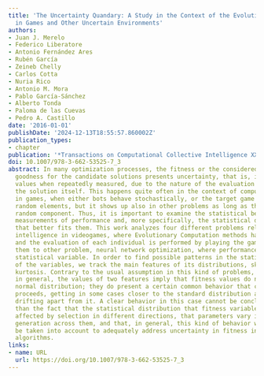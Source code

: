 ```yaml
---
title: 'The Uncertainty Quandary: A Study in the Context of the Evolutionary Optimization
  in Games and Other Uncertain Environments'
authors:
- Juan J. Merelo
- Federico Liberatore
- Antonio Fernández Ares
- Rubén García
- Zeineb Chelly
- Carlos Cotta
- Nuria Rico
- Antonio M. Mora
- Pablo García-Sánchez
- Alberto Tonda
- Paloma de las Cuevas
- Pedro A. Castillo
date: '2016-01-01'
publishDate: '2024-12-13T18:55:57.860002Z'
publication_types:
- chapter
publication: '*Transactions on Computational Collective Intelligence XXIV*'
doi: 10.1007/978-3-662-53525-7_3
abstract: In many optimization processes, the fitness or the considered measure of
  goodness for the candidate solutions presents uncertainty, that is, it yields different
  values when repeatedly measured, due to the nature of the evaluation process or
  the solution itself. This happens quite often in the context of computational intelligence
  in games, when either bots behave stochastically, or the target game possesses intrinsic
  random elements, but it shows up also in other problems as long as there is some
  random component. Thus, it is important to examine the statistical behavior of repeated
  measurements of performance and, more specifically, the statistical distribution
  that better fits them. This work analyzes four different problems related to computational
  intelligence in videogames, where Evolutionary Computation methods have been applied,
  and the evaluation of each individual is performed by playing the game, and compare
  them to other problem, neural network optimization, where performance is also a
  statistical variable. In order to find possible patterns in the statistical behavior
  of the variables, we track the main features of its distributions, skewness and
  kurtosis. Contrary to the usual assumption in this kind of problems, we prove that,
  in general, the values of two features imply that fitness values do not follow a
  normal distribution; they do present a certain common behavior that changes as evolution
  proceeds, getting in some cases closer to the standard distribution and in others
  drifting apart from it. A clear behavior in this case cannot be concluded, other
  than the fact that the statistical distribution that fitness variables follow is
  affected by selection in different directions, that parameters vary in a single
  generation across them, and that, in general, this kind of behavior will have to
  be taken into account to adequately address uncertainty in fitness in evolutionary
  algorithms.
links:
- name: URL
  url: https://doi.org/10.1007/978-3-662-53525-7_3
---
```

